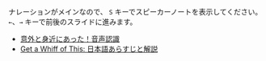 ナレーションがメインなので、
`S` キーでスピーカーノートを表示してください。
`←`、`→` キーで前後のスライドに進みます。

* [意外と身近にあった！音声認識](https://rastamhadi.github.io/slides/web_speech_api)
* [Get a Whiff of This: 日本語あらすじと解説](https://rastamhadi.github.io/slides/get_a_whiff_of_this)
